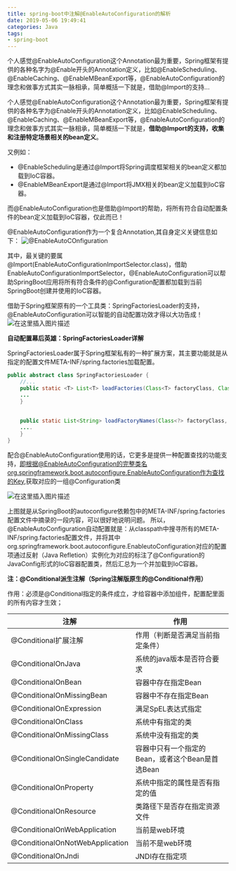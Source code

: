 ```yaml
---
title: spring-boot中注解@EnableAutoConfiguration的解析
date: 2019-05-06 19:49:41
categories: Java
tags:
- spring-boot
---
```


个人感觉@EnableAutoConfiguration这个Annotation最为重要，Spring框架有提供的各种名字为@Enable开头的Annotation定义，比如@EnableScheduling、@EnableCaching、@EnableMBeanExport等，@EnableAutoConfiguration的理念和做事方式其实一脉相承，简单概括一下就是，借助@Import的支持...

<!-- more -->

个人感觉@EnableAutoConfiguration这个Annotation最为重要，Spring框架有提供的各种名字为@Enable开头的Annotation定义，比如@EnableScheduling、@EnableCaching、@EnableMBeanExport等，@EnableAutoConfiguration的理念和做事方式其实一脉相承，简单概括一下就是，**借助@Import的支持，收集和注册特定场景相关的bean定义**。

又例如：
- @EnableScheduling是通过@Import将Spring调度框架相关的bean定义都加载到IoC容器。
- @EnableMBeanExport是通过@Import将JMX相关的bean定义加载到IoC容器。

而@EnableAutoConfiguration也是借助@Import的帮助，将所有符合自动配置条件的bean定义加载到IoC容器，仅此而已！

@EnableAutoConfiguration作为一个复合Annotation,其自身定义关键信息如下：
![@EnableAutoCOnfiguration](https://img-blog.csdnimg.cn/20181217104614152.png?x-oss-process=image/watermark,type_ZmFuZ3poZW5naGVpdGk,shadow_10,text_aHR0cHM6Ly9ibG9nLmNzZG4ubmV0L0xpdHRsZV9meGM=,size_16,color_FFFFFF,t_70)

其中，最关键的要属@Import(EnableAutoConfigurationImportSelector.class)，借助EnableAutoConfigurationImportSelector，@EnableAutoConfiguration可以帮助SpringBoot应用将所有符合条件的@Configuration配置都加载到当前SpringBoot创建并使用的IoC容器。

借助于Spring框架原有的一个工具类：SpringFactoriesLoader的支持，@EnableAutoConfiguration可以智能的自动配置功效才得以大功告成！
![在这里插入图片描述](https://img-blog.csdnimg.cn/20181217104843615.png?x-oss-process=image/watermark,type_ZmFuZ3poZW5naGVpdGk,shadow_10,text_aHR0cHM6Ly9ibG9nLmNzZG4ubmV0L0xpdHRsZV9meGM=,size_16,color_FFFFFF,t_70)

**自动配置幕后英雄：SpringFactoriesLoader详解**

SpringFactoriesLoader属于Spring框架私有的一种扩展方案，其主要功能就是从指定的配置文件META-INF/spring.factories加载配置。
```java
public abstract class SpringFactoriesLoader {  
    //...  
    public static <T> List<T> loadFactories(Class<T> factoryClass, ClassLoader classLoader) {  
    ...  
    }  
  
  
    public static List<String> loadFactoryNames(Class<?> factoryClass, ClassLoader classLoader) {  
    ....  
    }  
}  
```

配合@EnableAutoConfiguration使用的话，它更多是提供一种配置查找的功能支持，即根据@EnableAutoConfiguration的完整类名org.springframework.boot.autoconfigure.EnableAutoConfiguration作为查找的Key,获取对应的一组@Configuration类

![在这里插入图片描述](https://img-blog.csdnimg.cn/20181217105056281.png?x-oss-process=image/watermark,type_ZmFuZ3poZW5naGVpdGk,shadow_10,text_aHR0cHM6Ly9ibG9nLmNzZG4ubmV0L0xpdHRsZV9meGM=,size_16,color_FFFFFF,t_70)

上图就是从SpringBoot的autoconfigure依赖包中的META-INF/spring.factories配置文件中摘录的一段内容，可以很好地说明问题。
所以，@EnableAutoConfiguration自动配置就是：从classpath中搜寻所有的META-INF/spring.factories配置文件，并将其中org.springframework.boot.autoconfigure.EnableutoConfiguration对应的配置项通过反射（Java Refletion）实例化为对应的标注了@Configuration的JavaConfig形式的IoC容器配置类，然后汇总为一个并加载到IoC容器。

**注：@Conditional派生注解（Spring注解版原生的@Conditional作用）**

作用：必须是@Conditional指定的条件成立，才给容器中添加组件，配置配里面的所有内容才生效；

| 注解  | 作用 |
| --- | --- |
|@Conditional扩展注解	 |作用（判断是否满足当前指定条件）|
|@ConditionalOnJava	|系统的java版本是否符合要求|
|@ConditionalOnBean	|容器中存在指定Bean|
|@ConditionalOnMissingBean	|容器中不存在指定Bean|
|@ConditionalOnExpression	|满足SpEL表达式指定|
|@ConditionalOnClass	|系统中有指定的类|
|@ConditionalOnMissingClass	|系统中没有指定的类|
|@ConditionalOnSingleCandidate	|容器中只有一个指定的Bean，或者这个Bean是首选Bean|
|@ConditionalOnProperty	|系统中指定的属性是否有指定的值|
|@ConditionalOnResource	|类路径下是否存在指定资源文件|
|@ConditionalOnWebApplication	|当前是web环境|
|@ConditionalOnNotWebApplication	|当前不是web环境|
|@ConditionalOnJndi	|JNDI存在指定项|

